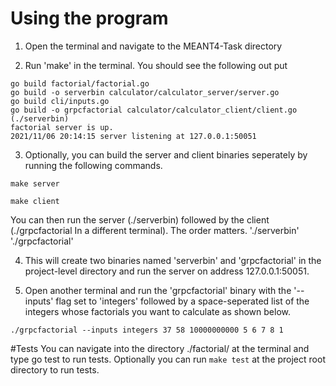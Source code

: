 # Using the program
1. Open the terminal and navigate to the MEANT4-Task directory

2. Run 'make' in the terminal. You should see the following out put
```
go build factorial/factorial.go
go build -o serverbin calculator/calculator_server/server.go 
go build cli/inputs.go
go build -o grpcfactorial calculator/calculator_client/client.go
(./serverbin)
factorial server is up.
2021/11/06 20:14:15 server listening at 127.0.0.1:50051
```
3. Optionally, you can build the server and client binaries seperately by running the following commands.

```
make server
```
```
make client
```

You can then run the server (./serverbin) followed by the client (./grpcfactorial In a different terminal). The order matters.
'./serverbin'
'./grpcfactorial'

4. This will create two binaries named 'serverbin' and 'grpcfactorial' in the project-level directory and 
run the server on address 127.0.0.1:50051.

5. Open another terminal and run the 'grpcfactorial' binary with the '--inputs' flag set to 'integers' followed by a space-seperated
list of the integers whose factorials you want to calculate as shown below.
```
./grpcfactorial --inputs integers 37 58 10000000000 5 6 7 8 1
```
#Tests
You can navigate into the directory  ./factorial/ at the terminal and type go test to run tests.
Optionally you can run `make test` at the project root directory to run tests.

